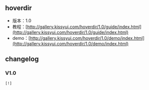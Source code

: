## hoverdir

* 版本：1.0
* 教程：[http://gallery.kissyui.com/hoverdir/1.0/guide/index.html](http://gallery.kissyui.com/hoverdir/1.0/guide/index.html)
* demo：[http://gallery.kissyui.com/hoverdir/1.0/demo/index.html](http://gallery.kissyui.com/hoverdir/1.0/demo/index.html)

## changelog

### V1.0

    [!]



